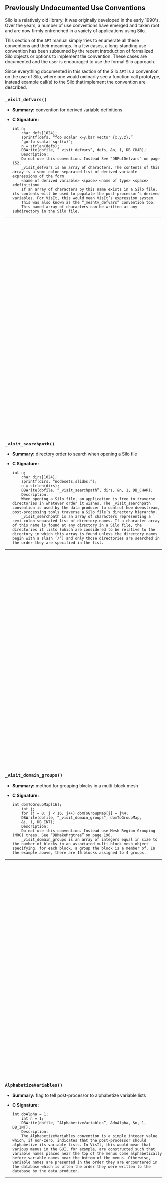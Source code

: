 ## Previously Undocumented Use Conventions

Silo is a relatively old library.
It was originally developed in the early 1990's.
Over the years, a number of use conventions have emerged and taken root and are now firmly entrenched in a variety of applications using Silo.

This section of the `API` manual simply tries to enumerate all these conventions and their meanings.
In a few cases, a long-standing use convention has been subsumed by the recent introduction of formalized Silo objects or options to implement the convention.
These cases are documented and the user is encouraged to use the formal Silo approach.



Since everything documented in this section of the Silo `API` is a convention on the use of Silo, where one would ordinarily see a function call prototype, instead example call(s) to the Silo that implement the convention are described.

### `_visit_defvars()`

* **Summary:** convention for derived variable definitions

* **C Signature:**

  ```
  int n;
      char defs[1024];
      sprintf(defs, “foo scalar x+y;bar vector {x,y,z};”
      “gorfo scalar sqrt(x)”;
      n = strlen(defs);
      DBWrite(dbfile, “_visit_defvars”, defs, &n, 1, DB_CHAR);
      Description:
      Do not use this convention. Instead See “DBPutDefvars” on page 152.
      _visit_defvars is an array of characters. The contents of this array is a semi-colon separated list of derived variable expressions of the form
      <name of derived variable> <space> <name of type> <space> <definition>
      If an array of characters by this name exists in a Silo file, its contents will be used to populate the post-processor’s derived variables. For VisIt, this would mean VisIt’s expression system.
      This was also known as the “_meshtv_defvars” convention too.
      This named array of characters can be written at any subdirectory in the Silo file.
  ```

---
<br><br><br><br><br><br><br><br><br><br><br><br><br><br><br><br><br><br><br><br><br><br><br><br><br><br><br><br><br><br><br><br><br><br><br><br><br><br><br><br>
### `_visit_searchpath()`

* **Summary:** directory order to search when opening a Silo file

* **C Signature:**

  ```
  int n;
      char dirs[1024];
      sprintf(dirs, “nodesets;slides;”);
      n = strlen(dirs);
      DBWrite(dbfile, “_visit_searchpath”, dirs, &n, 1, DB_CHAR);
      Description:
      When opening a Silo file, an application is free to traverse directories in whatever order it wishes. The _visit_searchpath convention is used by the data producer to control how downstream, post-processing tools traverse a Silo file’s directory hierarchy.
      _visit_searchpath is an array of characters representing a semi-colon separated list of directory names. If a character array of this name is found at any directory in a Silo file, the directories it lists (which are considered to be relative to the directory in which this array is found unless the directory names begin with a slash ‘/’) and only those directories are searched in the order they are specified in the list.
  ```

---
<br><br><br><br><br><br><br><br><br><br><br><br><br><br><br><br><br><br><br><br><br><br><br><br><br><br><br><br><br><br><br><br><br><br><br><br><br><br><br><br>
### `_visit_domain_groups()`

* **Summary:** method for grouping blocks in a multi-block mesh

* **C Signature:**

  ```
  int domToGroupMap[16];
      int j;
      for (j = 0; j < 16; j++) domToGroupMap[j] = j%4;
      DBWrite(dbfile, “_visit_domain_groups”, domToGroupMap,
      &j, 1, DB_INT);
      Description:
      Do not use this convention. Instead use Mesh Region Grouping (MRG) trees. See “DBMakeMrgtree” on page 196.
      _visit_domain_groups is an array of integers equal in size to the number of blocks in an associated multi-block mesh object specifying, for each block, a group the block is a member of. In the example above, there are 16 blocks assigned to 4 groups.
  ```

---
<br><br><br><br><br><br><br><br><br><br><br><br><br><br><br><br><br><br><br><br><br><br><br><br><br><br><br><br><br><br><br><br><br><br><br><br><br><br><br><br>
### `AlphabetizeVariables()`

* **Summary:** flag to tell post-processor to alphabetize variable lists

* **C Signature:**

  ```
  int doAlpha = 1;
      int n = 1;
      DBWrite(dbfile, “AlphabetizeVariables”, &doAlpha, &n, 1, DB_INT);
      Description:
      The AlphabetizeVariables convention is a simple integer value which, if non-zero, indicates that the post-processor should alphabetize its variable lists. In VisIt, this would mean that various menus in the GUI, for example, are constructed such that variable names placed near the top of the menus come alphabetically before variable names near the bottom of the menus. Otherwise, variable names are presented in the order they are encountered in the database which is often the order they were written to the database by the data producer.
  ```

---
<br><br><br><br><br><br><br><br><br><br><br><br><br><br><br><br><br><br><br><br><br><br><br><br><br><br><br><br><br><br><br><br><br><br><br><br><br><br><br><br>
### `ConnectivityIsTimeVarying()`

* **Summary:** flag telling post-processor if connectivity of meshes in the Silo file is time varying or not

* **C Signature:**

  ```
  int isTimeVarying = 1;
      int n = 1;
      DBWrite(dbfile, “ConnectivityIsTimeVarying”, &isTimeVarying, &n, 1, DB_INT);
      Description:
      The ConnectivityIsTimeVarying convention is a simple integer flag which, if non-zero, indicates to post-processing tools that the connectivity for the mesh(s) in the database varies with time. This has important performance implications and should only be specified if indeed it is necessary as, for instance, in post-processors that assume connectivity is NOT time varying. This is an assumption made by VisIt and the ConnectivityIsTimeVarying convention is a way to tell VisIt to NOT make this assumption.
  ```

---
<br><br><br><br><br><br><br><br><br><br><br><br><br><br><br><br><br><br><br><br><br><br><br><br><br><br><br><br><br><br><br><br><br><br><br><br><br><br><br><br>
### `MultivarToMultimeshMap_vars()`

* **Summary:** list of multivars to be associated with multimeshes

* **C Signature:**

  ```
  int len;
      char tmpStr[256];
      sprintf(tmpStr, "d;p;u;v;w;hist;mat1");
      len = strlen(tmpStr);
      DBWrite(dbfile, "MultivarToMultimeshMap_vars", tmpStr, &len, 1, DB_CHAR);
      Description:
      Do not use this convention. Instead use the DBOPT_MMESH_NAME optlist option for a DBPutMultivar() call to associate a multimesh with a multivar.
      The MultivarToMultimeshMap_vars use convention goes hand-in-hand with the MultivarToMultimeshMap_meshes use convention. The _vars portion is an array of characters defining a semi-colon separated list of multivar object names to be associated with multi-mesh names. The _mesh portion is an array of characters defining a semi-colon separated list of associated multimesh object names. This convention was introduced to deal with a shortcoming in Silo where multivar objects did not know the multimesh object they were associated with. This has since been corrected by the DBOPT_MMESH_NAME optlist option for a DBPutMultivar() call.
  ```

---
<br><br><br><br><br><br><br><br><br><br><br><br><br><br><br><br><br><br><br><br><br><br><br><br><br><br><br><br><br><br><br><br><br><br><br><br><br><br><br><br>
### `MultivarToMultimeshMap_meshes()`

* **Summary:** list of multimeshes to be associated with multivars

* **C Signature:**

  ```
  int len;
      char tmpStr[256];
      sprintf(tmpStr, "mesh1;mesh1;mesh1;mesh1;mesh1;mesh1;mesh1");
      len = strlen(tmpStr);
      DBWrite(dbfile, "MultivarToMultimeshMap_meshes", tmpStr, &len, 1, DB_CHAR);
      Description:
      See “MultivarToMultimeshMap_vars” on page 283.
      12 API Section	Fortran Interface
      The functions described in this section are either unique to the Fortran interface or facilitate the mixing of C/C++ and Fortran within a single application interacting with a Silo file. Note that when Silo was originally written, the vision was that only visualization/post-processing tools would ever attempt to read the contents of Silo files. Therefore, the Fortran interface has never included all the companion functions to read objects. That said, it is possible to write simple fortran callable wrappers to the C functions much like the write interface already implemented. Have a look in the source file silo_f.c for examples.
  ```

---
<br><br><br><br><br><br><br><br><br><br><br><br><br><br><br><br><br><br><br><br><br><br><br><br><br><br><br><br><br><br><br><br><br><br><br><br><br><br><br><br>
### `dbmkptr()`

* **Summary:** create a pointer-id from a pointer

* **C Signature:**

  ```
  integer function dbmkptr(void p)
  ```

* **Arguments:**

  Arg&nbsp;name | Description
  :---|:---
  `p` | pointer for which a pointer-id is needed


* **Returned value:**

  the integer pointer id to associate with the pointer



* **Description:**

  In cases where the C interface returns to the application a pointer to an abstract Silo object, in the Fortran interface an integer pointer-id is created and returned instead.
  In addition, in cases where the C interface would accept an array of pointers, such as in DBPutCsgvar(), the Fortran interface accepts an array of pointer-ids.
  This function is used to create a pointer-id from a pointer.

  A table of pointers is maintained internally in the Fortran wrapper library.
  The pointer-id is simply the index into this table where the associated object's pointer actually is.
  The caller can free up space in this table using dbrmptr()


---
<br><br><br><br><br><br><br><br><br><br><br><br><br><br><br><br><br><br><br><br><br><br><br><br><br><br><br><br><br><br><br><br><br><br><br><br><br><br><br><br>
### `dbrmptr()`

* **Summary:** remove an old and no longer needed pointer-id

* **C Signature:**

  ```
  integer function dbrmptr(ptr_id)
  ```

* **Arguments:**

  Arg&nbsp;name | Description
  :---|:---
  `ptr_id` | the pointer-id to remove


* **Returned value:**

  always 0



---
<br><br><br><br><br><br><br><br><br><br><br><br><br><br><br><br><br><br><br><br><br><br><br><br><br><br><br><br><br><br><br><br><br><br><br><br><br><br><br><br>
### `dbset2dstrlen()`

* **Summary:** Set the size of a 'row' for pointers to 'arrays' of strings

* **C Signature:**

  ```
  integer function dbset2dstrlen(int len)
      
      integer len
  ```

* **Arguments:**

  Arg&nbsp;name | Description
  :---|:---
  `len` | The length to set


* **Returned value:**

  Returns the previously set value.



* **Description:**

  A number of functions in the Fortran interface take a char* argument that is really treated internally in the Fortran interface as a 2D array of characters.
  Calling this function allows the caller to specify the length of the rows in this 2D array of characters.
  If necessary, this setting can be varied from call to call.

  The default value is 32 characters.


---
<br><br><br><br><br><br><br><br><br><br><br><br><br><br><br><br><br><br><br><br><br><br><br><br><br><br><br><br><br><br><br><br><br><br><br><br><br><br><br><br>
### `dbget2dstrlen()`

* **Summary:** Get the size of a 'row' for pointers to 'arrays' of character strings

* **C Signature:**

  ```
  integer function dbget2dstrlen()
  ```

* **Arguments:**

  `None`
* **Returned value:**

  The current setting for the 2D string length.



---
<br><br><br><br><br><br><br><br><br><br><br><br><br><br><br><br><br><br><br><br><br><br><br><br><br><br><br><br><br><br><br><br><br><br><br><br><br><br><br><br>
### `DBFortranAllocPointer()`

* **Summary:** Facilitates accessing C objects through Fortran

* **C Signature:**

  ```
  int DBFortranAllocPointer (void *pointer)
  ```

* **Arguments:**

  Arg&nbsp;name | Description
  :---|:---
  `pointer` | A `pointer` to a Silo object for which a Fortran identifier is needed


* **Returned value:**

  DBFortranAllocPointer returns an integer that Fortran code can use to reference the given Silo object.



* **Description:**

  The `DBFortranAllocPointer` function allows programs written in both C and Fortran to access the same data structures.
  Many of the routines in the Fortran interface to Silo use an "object id", an integer which refers to a Silo object.
  DBFortanAllocPointer converts a `pointer` to a Silo object into an integer that Fortran code can use.
  In some ways, this function is the inverse of `DBFortranAccessPointer`.

  The integer that `DBFortranAllocPointer` returns is used to index a table of Silo object pointers.
  When done with the integer, the entry in the table may be freed for use later through the use of `DBFortranRemovePointer`.

  See "DBFortranAccessPointer" on page 2-291 and "DBFortranRemovePointer" on page 2-292 for more information about how to use Silo objects in code that uses C and Fortran together.

  For example, if you have a DBfile* `pointer` for a Silo database file and wish to pass this object to some Fortran function(s), the coding pattern would look like the following...

  DBfile *db = DBOpen("foo.
  silo", DB_UNKNOWN, DB_APPEND);

  .

  /* C/C++ code operates on db `pointer` */

  .

  /* create entry in Fortran wrappers for this Silo Object */

  int dbid = DBFortranAllocPointer(db);

  .

  /* pass dbid to any Fortran code to interact with file */

  .

  /* free up Fortran wrapper resources for this Silo object */

  DBFortranRemovePointer(dbid);

  


---
<br><br><br><br><br><br><br><br><br><br><br><br><br><br><br><br><br><br><br><br><br><br><br><br><br><br><br><br><br><br><br><br><br><br><br><br><br><br><br><br>
### `DBFortranAccessPointer()`

* **Summary:** Access Silo objects created through the Fortran Silo interface.

* **C Signature:**

  ```
  void *DBFortranAccessPointer (int value)
  ```

* **Arguments:**

  Arg&nbsp;name | Description
  :---|:---
  `value` | The `value` returned by a Silo Fortran function, referencing a Silo object.


* **Returned value:**

  DBFortranAccessPointer returns a pointer to a Silo object (which must be cast to the appropriate type) on success, and `NULL` on failure.



* **Description:**

  The `DBFortranAccessPointer` function allows programs written in both C and Fortran to access the same data structures.
  Many of the routines in the Fortran interface to Silo return an "object id", an integer which refers to a Silo object.
  DBFortranAccessPointer converts this integer into a C pointer so that the sections of code written in C can access the Silo object directly.

  See "DBFortranAllocPointer" on page 2-290 and "DBFortranRemovePointer" on page 2-292 for more information about how to use Silo objects in code that uses C and Fortran together.


---
<br><br><br><br><br><br><br><br><br><br><br><br><br><br><br><br><br><br><br><br><br><br><br><br><br><br><br><br><br><br><br><br><br><br><br><br><br><br><br><br>
### `DBFortranRemovePointer()`

* **Summary:** Removes a pointer from the Fortran-C index table

* **C Signature:**

  ```
  void DBFortranRemovePointer (int value)
  ```

* **Arguments:**

  Arg&nbsp;name | Description
  :---|:---
  `value` | An integer returned by DBFortranAllocPointer


* **Returned value:**

  Nothing



* **Description:**

  The `DBFortranRemovePointer` function frees up the storage associated with Silo object pointers as allocated by `DBFortranAllocPointer`.

  Code that uses both C and Fortran may make use of `DBFortranAllocPointer` to allocate space in a translation table so that the same Silo object may be referenced by both languages.
  DBFortranAccessPointer provides access to this Silo object from the C side.
  Once the Fortran side of the code is done referencing the object, the space in the translation table may be freed by calling `DBFortranRemovePointer`.

  See "DBFortranAccessPointer" on page 2-291 and "DBFortranAllocPointer" on page 2-290 for more information about how to use Silo objects in code that uses C and Fortran together.


---
<br><br><br><br><br><br><br><br><br><br><br><br><br><br><br><br><br><br><br><br><br><br><br><br><br><br><br><br><br><br><br><br><br><br><br><br><br><br><br><br>
### `dbwrtfl()`

* **Summary:** Write a facelist object referenced by its object_id to a silo file

* **C Signature:**

  ```
  dbwrtfl(dbid, name, lname, object_id, status)
  ```

* **Arguments:**

  Arg&nbsp;name | Description
  :---|:---
  `dbid` | The identifier for the Silo database to write the object to.
  `name` | The `name` to be assigned to the object in the file.
  `lname` | The length of the `name` argument.
  `object_id` | The identifier for the facelist object, obtained via dbcalcfl.
  `status` | Return value indicating success or failure of the operation; 0 on success, -1 on failure.


* **Returned value:**

  Nothing



* **Description:**

  This function is designed to go hand-in-hand with dbcalcfl, the function used to calculate an external facelist.
  When dbcalcfl is called, an object identifier is returned in `object_id` for the newly created facelist.
  This call can then be used to write that facelist object to a Silo database.


---
<br><br><br><br><br><br><br><br><br><br><br><br><br><br><br><br><br><br><br><br><br><br><br><br><br><br><br><br><br><br><br><br><br><br><br><br><br><br><br><br>
